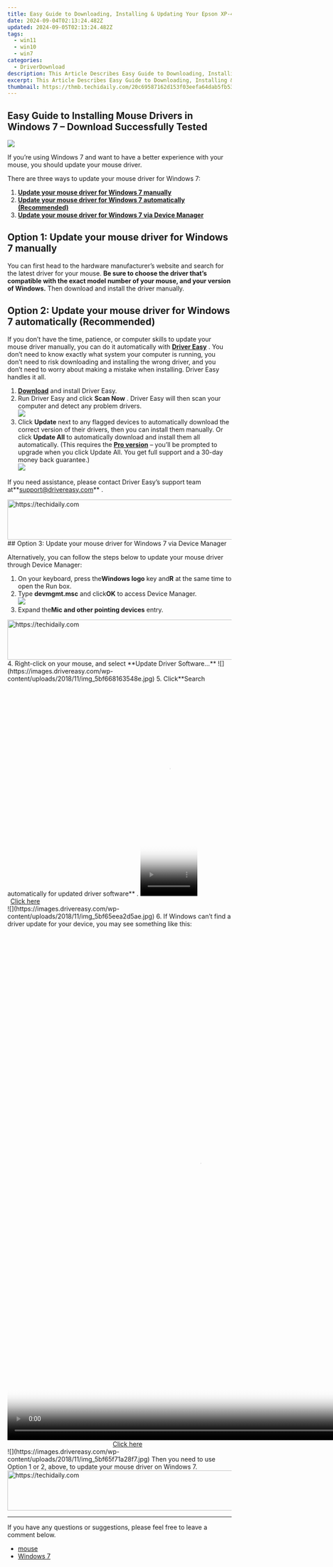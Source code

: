 ```yaml
---
title: Easy Guide to Downloading, Installing & Updating Your Epson XP-420's Printing Drivers
date: 2024-09-04T02:13:24.482Z
updated: 2024-09-05T02:13:24.482Z
tags:
  - win11
  - win10
  - win7
categories:
  - DriverDownload
description: This Article Describes Easy Guide to Downloading, Installing & Updating Your Epson XP-420's Printing Drivers
excerpt: This Article Describes Easy Guide to Downloading, Installing & Updating Your Epson XP-420's Printing Drivers
thumbnail: https://thmb.techidaily.com/20c69587162d153f03eefa64dab5fb5356740a9d42978b0299a0a4d322290d05.jpeg
---
```


## Easy Guide to Installing Mouse Drivers in Windows 7 – Download Successfully Tested

![](https://images.drivereasy.com/wp-content/uploads/2018/11/img_5bf6624105ddb.png)

 If you’re using Windows 7 and want to have a better experience with your mouse, you should update your mouse driver.

There are three ways to update your mouse driver for Windows 7:

1. [**Update your mouse driver for Windows 7 manually**](https://tools.techidaily.com/drivereasy/download/)
2. [**Update your mouse driver for Windows 7 automatically (Recommended)**](https://www.drivereasy.com/knowledge/download-mouse-driver-for-windows-7-solved/#o2)
3. [**Update your mouse driver for Windows 7 via Device Manager**](https://tools.techidaily.com/drivereasy/download/)

## Option 1: Update your mouse driver for Windows 7 manually

 You can first head to the hardware manufacturer’s website and search for the latest driver for your mouse. **Be sure to choose the driver that’s compatible with the exact model number of your mouse, and your version of Windows.** Then download and install the driver manually.

## Option 2: Update your mouse driver for Windows 7 automatically (Recommended)

 If you don’t have the time, patience, or computer skills to update your mouse driver manually, you can do it automatically with **[Driver Easy](https://tools.techidaily.com/drivereasy/download/)**  . You don’t need to know exactly what system your computer is running, you don’t need to risk downloading and installing the wrong driver, and you don’t need to worry about making a mistake when installing. Driver Easy handles it all.

1. **[Download](https://tools.techidaily.com/drivereasy/download/)**  and install Driver Easy.
2. Run Driver Easy and click **Scan Now** . Driver Easy will then scan your computer and detect any problem drivers.  
![](https://images.drivereasy.com/wp-content/uploads/2018/11/img_5bf668adb2946.jpg)
3. Click **Update** next to any flagged devices to automatically download the correct version of their drivers, then you can install them manually. Or click **Update All** to automatically download and install them all automatically. (This requires the **[Pro version](https://tools.techidaily.com/drivereasy/download/)**  – you’ll be prompted to upgrade when you click Update All. You get full support and a 30-day money back guarantee.)  
![](https://images.drivereasy.com/wp-content/uploads/2018/11/img_5bf668ed91c85.jpg)

 If you need assistance, please contact Driver Easy’s support team at**<support@drivereasy.com>** .

<!-- affiliate ads begin -->
<a href="https://appsumo.8odi.net/c/5597632/2123731/7443" target="_top" id="2123731">
  <img src="//a.impactradius-go.com/display-ad/7443-2123731" border="0" alt="https://techidaily.com" width="728" height="90"/>
</a>
<img height="0" width="0" src="https://appsumo.8odi.net/i/5597632/2123731/7443" style="position:absolute;visibility:hidden;" border="0" />
<!-- affiliate ads end -->
## Option 3: Update your mouse driver for Windows 7 via Device Manager

 Alternatively, you can follow the steps below to update your mouse driver through Device Manager:

1. On your keyboard, press the**Windows logo** key and**R** at the same time to open the Run box.
2. Type **devmgmt.msc** and click**OK** to access Device Manager.  
![](https://images.drivereasy.com/wp-content/uploads/2018/11/img_5bf65df1663f5.jpg)
3. Expand the**Mic and other pointing devices** entry.
<!-- affiliate ads begin -->
<a href="https://aligracehair.sjv.io/c/5597632/2115951/19272" target="_top" id="2115951">
  <img src="//a.impactradius-go.com/display-ad/19272-2115951" border="0" alt="https://techidaily.com" width="728" height="90"/>
</a>
<img height="0" width="0" src="https://aligracehair.sjv.io/i/5597632/2115951/19272" style="position:absolute;visibility:hidden;" border="0" />
<!-- affiliate ads end -->
4. Right-click on your mouse, and select   **Update Driver Software…**  
![](https://images.drivereasy.com/wp-content/uploads/2018/11/img_5bf668163548e.jpg)
5. Click**Search automatically for updated driver software** .  
<!-- affiliate ads begin -->
<span id="1975658">
					<video width="128" height="480" style="cursor:pointer"
           poster="//a.impactradius-go.com/display-clicktoplayimage/1975658.png"
           onclick="if(!this.playClicked){this.play();this.setAttribute('controls',true);this.playClicked=true;}">
	   <source src="//a.impactradius-go.com/display-ad/22993-1975658">
	   <img src="//a.impactradius-go.com/display-clicktoplayimage/1975658.png" style="border: none; height: 100%; width: 100%; object-fit: contain">
	</video>
	<div style="width:80px;text-align:center"><a href="javascript:window.open(decodeURIComponent('https%3A%2F%2Fhomestyler.sjv.io%2Fc%2F5597632%2F1975658%2F22993'), '_blank');void(0);">Click here</a></div>
</span>
<img height="0" width="0" src="https://imp.pxf.io/i/5597632/1975658/22993" style="position:absolute;visibility:hidden;" border="0" />
<!-- affiliate ads end -->
![](https://images.drivereasy.com/wp-content/uploads/2018/11/img_5bf65eea2d5ae.jpg)
6. If Windows can’t find a driver update for your device, you may see something like this:  
<!-- affiliate ads begin -->
<span id="1542129">
					<video width="864" height="1152" style="cursor:pointer"
           poster="//a.impactradius-go.com/display-clicktoplayimage/1542129.png"
           onclick="if(!this.playClicked){this.play();this.setAttribute('controls',true);this.playClicked=true;}">
	   <source src="//a.impactradius-go.com/display-ad/16836-1542129">
	   <img src="//a.impactradius-go.com/display-clicktoplayimage/1542129.png" style="border: none; height: 100%; width: 100%; object-fit: contain">
	</video>
	<div style="width:540px;text-align:center"><a href="javascript:window.open(decodeURIComponent('https%3A%2F%2F25home.pxf.io%2Fc%2F5597632%2F1542129%2F16836'), '_blank');void(0);">Click here</a></div>
</span>
<img height="0" width="0" src="https://imp.pxf.io/i/5597632/1542129/16836" style="position:absolute;visibility:hidden;" border="0" />
<!-- affiliate ads end -->
![](https://images.drivereasy.com/wp-content/uploads/2018/11/img_5bf65f71a28f7.jpg)  
 Then you need to use Option 1 or 2, above, to update your mouse driver on Windows 7.
<!-- affiliate ads begin -->
<a href="https://imp.i357552.net/c/5597632/1030380/11832" target="_top" id="1030380">
  <img src="//a.impactradius-go.com/display-ad/11832-1030380" border="0" alt="https://techidaily.com" width="720" height="90"/>
</a>
<img height="0" width="0" src="https://imp.i357552.net/i/5597632/1030380/11832" style="position:absolute;visibility:hidden;" border="0" />
<!-- affiliate ads end -->

---

 If you have any questions or suggestions, please feel free to leave a comment below.

* [mouse](https://tools.techidaily.com/drivereasy/download/)
* [Windows 7](https://tools.techidaily.com/drivereasy/download/)

<ins class="adsbygoogle"
     style="display:block"
     data-ad-format="autorelaxed"
     data-ad-client="ca-pub-7571918770474297"
     data-ad-slot="1223367746"></ins>



<ins class="adsbygoogle"
     style="display:block"
     data-ad-client="ca-pub-7571918770474297"
     data-ad-slot="8358498916"
     data-ad-format="auto"
     data-full-width-responsive="true"></ins>


